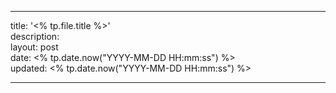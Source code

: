 ---  

title: '<% tp.file.title %>'  
description:  
layout: post  
date: <% tp.date.now("YYYY-MM-DD HH:mm:ss") %>  
updated: <% tp.date.now("YYYY-MM-DD HH:mm:ss") %>  

---